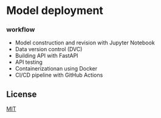 # Model deployment 

###  workflow
- Model construction and revision with Jupyter Notebook
- Data version control (DVC)
- Building API with FastAPI
- API testing 
- Containerizationan using Docker
-  CI/CD pipeline with GitHub Actions

## License

[MIT](https://choosealicense.com/licenses/mit/)
